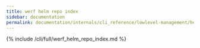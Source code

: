 ```yaml
---
title: werf helm repo index
sidebar: documentation
permalink: documentation/internals/cli_reference/lowlevel-management/helm/repo/index.html
---
```


{% include /cli/full/werf_helm_repo_index.md %}
